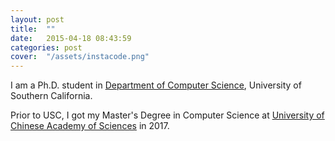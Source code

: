 ```yaml
---
layout: post
title:  ""
date:   2015-04-18 08:43:59
categories: post
cover:  "/assets/instacode.png"
---
```

I am a Ph.D. student in <a href="http://www.cs.usc.edu/">Department of Computer Science</a>, University of Southern California.

Prior to USC, I got my Master's Degree in Computer Science at <a href="http://english.ucas.ac.cn/"> University of Chinese Academy of Sciences</a> in 2017.